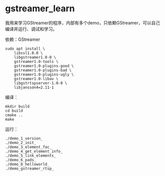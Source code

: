 # gstreamer_learn
我用来学习GStreamer的程序，内部有多个demo，只依赖GStreamer，可以自己编译并运行、调试和学习。

依赖：GStreamer
```shell
sudo apt install \
    libssl1.0.0 \
    libgstreamer1.0-0 \
    gstreamer1.0-tools \
    gstreamer1.0-plugins-good \
    gstreamer1.0-plugins-bad \
    gstreamer1.0-plugins-ugly \
    gstreamer1.0-libav \
    libgstrtspserver-1.0-0 \
    libjansson4=2.11-1
```

编译：
```shell
mkdir build
cd build
cmake ..
make
```

运行：
```shell
./demo_1_version_
./demo_2_init_
./demo_3_element_fac_
./demo_4_get_element_info_
./demo_5_link_elements_
./demo_6_pads_
./demo_8_helloworld_
./demo_gstreamer_rtsp_
```

